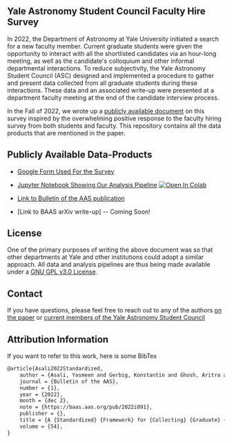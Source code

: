 ## Yale Astronomy Student Council Faculty Hire Survey

In 2022, the Department of Astronomy at Yale University initiated a search for a new faculty member. Current graduate students were given the opportunity to interact with all the shortlisted candidates via an hour-long meeting, as well as the candidate's colloquium and other informal departmental interactions. To reduce subjectivity, the Yale Astronomy Student Council (ASC) designed and implemented a procedure to gather and present data collected from all graduate students during these interactions. These data and an associated write-up were presented at a department faculty meeting at the end of the candidate interview process. 
 
In the Fall of 2022, we wrote up a [publicly available document](https://baas.aas.org/pub/fpf0fcu1) on this survey inspired by the overwhelming positive response to the faculty hiring survey from both students and faculty. This repository  contains all the data products that are mentioned in the paper. 


## Publicly Available Data-Products

* [Google Form Used For the Survey](https://forms.gle/5ezMiDNBjXPuKYVG7)

* [Jupyter Notebook Showing Our Analysis Pipeline](https://colab.research.google.com/drive/1y47zNyRb7l5ftv8CJ_rIcG1l-urDWcGo?usp=sharing) [![Open In Colab](https://colab.research.google.com/assets/colab-badge.svg)](https://colab.research.google.com/drive/1y47zNyRb7l5ftv8CJ_rIcG1l-urDWcGo?usp=sharing)

* [Link to Bulletin of the AAS publication](https://baas.aas.org/pub/2022i091/release/1)

* [Link to BAAS arXiv write-up] -- Coming Soon!


## License
One of the primary purposes of writing the above document was so that other departments at Yale and other institutions could adopt a similar approach. All data and analysis pipelines are thus being made available under a [GNU GPL v3.0 License](https://github.com/aritraghsh09/asc-faculty-hire-paper-assets/blob/main/LICENSE).

## Contact
If you have questions, please feel free to reach out to any of the authors [on the paper](https://baas.aas.org/pub/2022i091/release/1)  or [current members of the Yale Astronomy Student Council](https://astronomy.yale.edu/about/astronomy-student-council)

## Attribution Information
If you want to refer to this work, here is some BibTex


```tex
@article{Asali2022Standardized,
	author = {Asali, Yasmeen and Gerbig, Konstantin and Ghosh, Aritra and Lindsay, Christopher and Shen, Zili and Geha, Marla},
	journal = {Bulletin of the AAS},
	number = {1},
	year = {2022},
	month = {dec 2},
	note = {https://baas.aas.org/pub/2022i091},
	publisher = {},
	title = {A {Standardized} {Framework} for {Collecting} {Graduate} {Student} {Input} in {Faculty} {Searches}},
	volume = {54},
}
```
